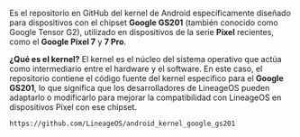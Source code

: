 Es el repositorio en GitHub del kernel de Android específicamente diseñado para dispositivos con el chipset **Google GS201** (también conocido como Google Tensor G2), utilizado en dispositivos de la serie **Pixel** recientes, como el **Google Pixel 7** y **7 Pro**.

**¿Qué es el kernel?**
El kernel es el núcleo del sistema operativo que actúa como intermediario entre el hardware y el software. En este caso, el repositorio contiene el código fuente del kernel específico para el **Google GS201**, lo que significa que los desarrolladores de LineageOS pueden adaptarlo o modificarlo para mejorar la compatibilidad con LineageOS en dispositivos Pixel con ese chipset.


```
https://github.com/LineageOS/android_kernel_google_gs201
```
